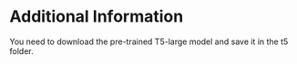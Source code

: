 # Additional Information

You need to download the pre-trained T5-large model and save it in the t5 folder.
